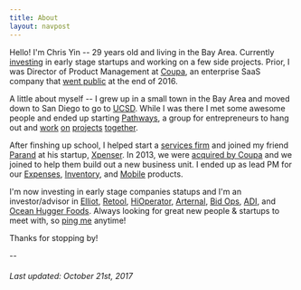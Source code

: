 ```yaml
---
title: About
layout: navpost
---
```


Hello! I'm Chris Yin -- 29 years old and living in the Bay Area. Currently [investing](https://angel.co/chrisyin) in early stage startups and working on a few side projects. Prior, I was Director of Product Management at [Coupa](https://www.coupa.com), an enterprise SaaS company that [went public](https://www.crunchbase.com/organization/coupa) at the end of 2016.

A little about myself -- I grew up in a small town in the Bay Area and moved down to San Diego to go to [UCSD](https://ucsd.edu/). While I was there I met some awesome people and ended up starting [Pathways](http://rady.ucsd.edu/ciid/pathways-ventures/), a group for entrepreneurs to hang out and [work](http://nextshark.com/ecoqube-how-this-startup-can-seriously-end-world-hunger/) [on](http://www.premedhq.com) [projects](http://www.bbc.com/future/story/20131030-net-lessons-for-worlds-poorest) [together](http://ivn.us/2012/12/08/locbit-young-ceo-amongst-citys-core-startups/).

After finshing up school, I helped start a [services firm](http://bespokepartners.com/) and joined my friend [Parand](https://twitter.com/parand) at his startup, [Xpenser](http://xpenser.com/). In 2013, we were [acquired by Coupa](http://www.xconomy.com/san-diego/2013/04/18/acquired-or-acq-hired-xpenser-adds-expertise-to-coupas-web-services/) and we joined to help them build out a new business unit. I ended up as lead PM for our [Expenses](https://venturebeat.com/2016/01/28/coupas-expense-management-solution-receives-highest-score-for-proficiency/), [Inventory](https://finance.yahoo.com/news/coupa-software-unveils-inventory-application-120000580.html), and [Mobile](https://www.paystreamadvisors.com/2015-paystream-innovate-award-winners-announced/) products.

I'm now investing in early stage companies statups and I'm an investor/advisor in [Elliot](https://www.helloiamelliot.com/), [Retool](https://retool.in/), [HiOperator](https://hioperator.com/), [Arternal](https://arternal.com/), [Bid Ops](http://www.bid-ops.com/), [ADI](https://getecoqube.com/), and [Ocean Hugger Foods](https://oceanhuggerfoods.com/). Always looking for great new people & startups to meet with, so [ping me](https://twitter.com/chriseyin/) anytime!

Thanks for stopping by!

--

<h6><i>Last updated: October 21st, 2017</i></h6>
